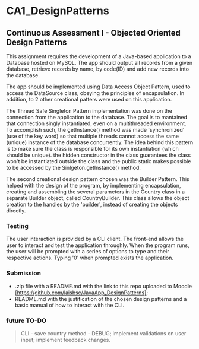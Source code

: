 # CA1_DesignPatterns
## Continuous Assessment I - Objected Oriented Design Patterns

This assignment requires the development of a Java-based application to a Database hosted on MySQL.
The app should output all records from a given database, retrieve records by name, by code(ID) and add new records into the database.

The app should be implemented using Data Access Object Pattern, used to access the DataSource class, obeying the principles of encapsulation. In addition, to 2 other creational patters were used on this application.

The Thread Safe Singleton Pattern implementation was done on the connection from the application to the database. The goal is to  mantained that connection singly instantiated, even on a multithreaded environment. To accomplish such, the getInstance() method was made 'synchronized' (use of the key word) so that multiple threads cannot access the same (unique) instance of the database concurrently. The idea behind this pattern is to make sure the class is responsible for its own instantiation (which should be unique). the hidden constructor in the class guarantees the class won't be instantiated outside the class and the public static makes possible to be accessed by the Sinlgeton.getInstance() method.

The second creational design pattern chosen was the Builder Pattern. This helped with the design of the program, by implementing  encapsulation, creating and assembling the several parameters in the Country class in a separate Builder object, called CountryBuilder. This class allows the object creation to the handles by the 'builder', instead of creating the objects directly.

### Testing
The user interaction is provided by a CLI client. The front-end allows the user to interact and test the application throughly.
When the program runs, the user will be prompted with a series of options to type and their respective actions. Typing '0' when prompted exists the application.
    
### Submission
- .zip file with a README.md with the link to this repo uploaded to Moodle [https://github.com/laisbsc/JavaApp_DesignPatterns];
- README.md with the justification of the chosen design patterns and a basic manual of how to interact with the CLI.

### future TO-DO ###
 > CLI - save country method - DEBUG;
 > implement validations on user input;
 > implement feedback changes.


